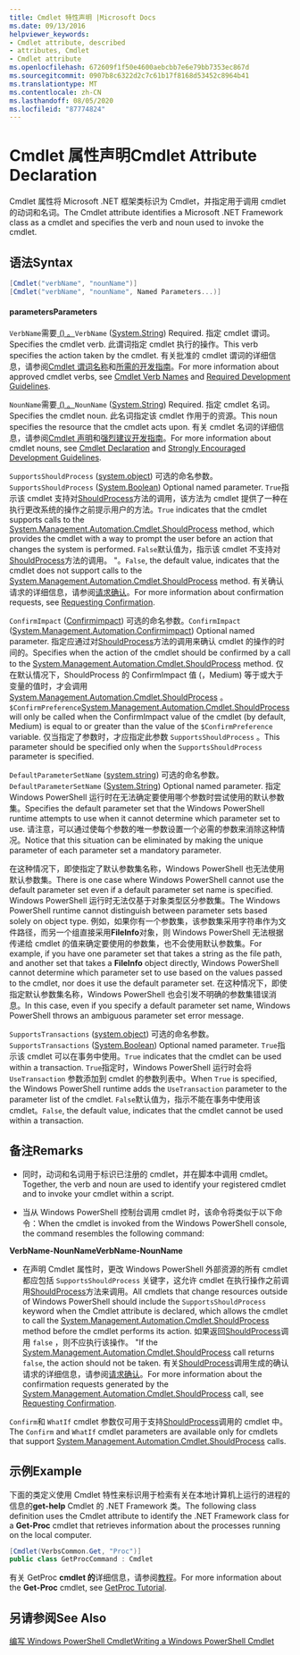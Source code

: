 ```yaml
---
title: Cmdlet 特性声明 |Microsoft Docs
ms.date: 09/13/2016
helpviewer_keywords:
- Cmdlet attribute, described
- attributes, Cmdlet
- Cmdlet attribute
ms.openlocfilehash: 672609f1f50e4600aebcbb7e6e79bb7353ec867d
ms.sourcegitcommit: 0907b8c6322d2c7c61b17f8168d53452c8964b41
ms.translationtype: MT
ms.contentlocale: zh-CN
ms.lasthandoff: 08/05/2020
ms.locfileid: "87774824"
---
```

# <a name="cmdlet-attribute-declaration"></a><span data-ttu-id="1cb7b-102">Cmdlet 属性声明</span><span class="sxs-lookup"><span data-stu-id="1cb7b-102">Cmdlet Attribute Declaration</span></span>

<span data-ttu-id="1cb7b-103">Cmdlet 属性将 Microsoft .NET 框架类标识为 Cmdlet，并指定用于调用 cmdlet 的动词和名词。</span><span class="sxs-lookup"><span data-stu-id="1cb7b-103">The Cmdlet attribute identifies a Microsoft .NET Framework class as a cmdlet and specifies the verb and noun used to invoke the cmdlet.</span></span>

## <a name="syntax"></a><span data-ttu-id="1cb7b-104">语法</span><span class="sxs-lookup"><span data-stu-id="1cb7b-104">Syntax</span></span>

```csharp
[Cmdlet("verbName", "nounName")]
[Cmdlet("verbName", "nounName", Named Parameters...)]
```

#### <a name="parameters"></a><span data-ttu-id="1cb7b-105">parameters</span><span class="sxs-lookup"><span data-stu-id="1cb7b-105">Parameters</span></span>

<span data-ttu-id="1cb7b-106">`VerbName`需要[ () 。](/dotnet/api/System.String)</span><span class="sxs-lookup"><span data-stu-id="1cb7b-106">`VerbName` ([System.String](/dotnet/api/System.String)) Required.</span></span> <span data-ttu-id="1cb7b-107">指定 cmdlet 谓词。</span><span class="sxs-lookup"><span data-stu-id="1cb7b-107">Specifies the cmdlet verb.</span></span> <span data-ttu-id="1cb7b-108">此谓词指定 cmdlet 执行的操作。</span><span class="sxs-lookup"><span data-stu-id="1cb7b-108">This verb specifies the action taken by the cmdlet.</span></span> <span data-ttu-id="1cb7b-109">有关批准的 cmdlet 谓词的详细信息，请参阅[Cmdlet 谓词名称](./approved-verbs-for-windows-powershell-commands.md)和[所需的开发指南](./required-development-guidelines.md)。</span><span class="sxs-lookup"><span data-stu-id="1cb7b-109">For more information about approved cmdlet verbs, see [Cmdlet Verb Names](./approved-verbs-for-windows-powershell-commands.md) and [Required Development Guidelines](./required-development-guidelines.md).</span></span>

<span data-ttu-id="1cb7b-110">`NounName`需要[ () 。](/dotnet/api/System.String)</span><span class="sxs-lookup"><span data-stu-id="1cb7b-110">`NounName` ([System.String](/dotnet/api/System.String)) Required.</span></span> <span data-ttu-id="1cb7b-111">指定 cmdlet 名词。</span><span class="sxs-lookup"><span data-stu-id="1cb7b-111">Specifies the cmdlet noun.</span></span> <span data-ttu-id="1cb7b-112">此名词指定该 cmdlet 作用于的资源。</span><span class="sxs-lookup"><span data-stu-id="1cb7b-112">This noun specifies the resource that the cmdlet acts upon.</span></span> <span data-ttu-id="1cb7b-113">有关 cmdlet 名词的详细信息，请参阅[Cmdlet 声明](./cmdlet-class-declaration.md)和[强烈建议开发指南](./strongly-encouraged-development-guidelines.md)。</span><span class="sxs-lookup"><span data-stu-id="1cb7b-113">For more information about cmdlet nouns, see [Cmdlet Declaration](./cmdlet-class-declaration.md) and [Strongly Encouraged Development Guidelines](./strongly-encouraged-development-guidelines.md).</span></span>

<span data-ttu-id="1cb7b-114">`SupportsShouldProcess` ([system.object](/dotnet/api/System.Boolean)) 可选的命名参数。</span><span class="sxs-lookup"><span data-stu-id="1cb7b-114">`SupportsShouldProcess` ([System.Boolean](/dotnet/api/System.Boolean)) Optional named parameter.</span></span> <span data-ttu-id="1cb7b-115">`True`指示该 cmdlet 支持对[ShouldProcess](/dotnet/api/System.Management.Automation.Cmdlet.ShouldProcess)方法的调用，该方法为 cmdlet 提供了一种在执行更改系统的操作之前提示用户的方法。</span><span class="sxs-lookup"><span data-stu-id="1cb7b-115">`True` indicates that the cmdlet supports calls to the [System.Management.Automation.Cmdlet.ShouldProcess](/dotnet/api/System.Management.Automation.Cmdlet.ShouldProcess) method, which provides the cmdlet with a way to prompt the user before an action that changes the system is performed.</span></span> <span data-ttu-id="1cb7b-116">`False`默认值为，指示该 cmdlet 不支持对[ShouldProcess](/dotnet/api/System.Management.Automation.Cmdlet.ShouldProcess)方法的调用。 "。</span><span class="sxs-lookup"><span data-stu-id="1cb7b-116">`False`, the default value, indicates that the cmdlet does not support calls to the [System.Management.Automation.Cmdlet.ShouldProcess](/dotnet/api/System.Management.Automation.Cmdlet.ShouldProcess) method.</span></span> <span data-ttu-id="1cb7b-117">有关确认请求的详细信息，请参阅[请求确认](./requesting-confirmation-from-cmdlets.md)。</span><span class="sxs-lookup"><span data-stu-id="1cb7b-117">For more information about confirmation requests, see [Requesting Confirmation](./requesting-confirmation-from-cmdlets.md).</span></span>

<span data-ttu-id="1cb7b-118">`ConfirmImpact` ([Confirmimpact](/dotnet/api/System.Management.Automation.ConfirmImpact)) 可选的命名参数。</span><span class="sxs-lookup"><span data-stu-id="1cb7b-118">`ConfirmImpact` ([System.Management.Automation.Confirmimpact](/dotnet/api/System.Management.Automation.ConfirmImpact)) Optional named parameter.</span></span> <span data-ttu-id="1cb7b-119">指定应通过对[ShouldProcess](/dotnet/api/System.Management.Automation.Cmdlet.ShouldProcess)方法的调用来确认 cmdlet 的操作的时间的。</span><span class="sxs-lookup"><span data-stu-id="1cb7b-119">Specifies when the action of the cmdlet should be confirmed by a call to the [System.Management.Automation.Cmdlet.ShouldProcess](/dotnet/api/System.Management.Automation.Cmdlet.ShouldProcess) method.</span></span> <span data-ttu-id="1cb7b-120">仅在默认情况下，ShouldProcess 的 ConfirmImpact 值 (，Medium) 等于或大于变量的值时，才会调用[System.Management.Automation.Cmdlet.ShouldProcess](/dotnet/api/System.Management.Automation.Cmdlet.ShouldProcess) 。 `$ConfirmPreference`</span><span class="sxs-lookup"><span data-stu-id="1cb7b-120">[System.Management.Automation.Cmdlet.ShouldProcess](/dotnet/api/System.Management.Automation.Cmdlet.ShouldProcess) will only be called when the ConfirmImpact value of the cmdlet (by default, Medium) is equal to or greater than the value of the `$ConfirmPreference` variable.</span></span> <span data-ttu-id="1cb7b-121">仅当指定了参数时，才应指定此参数 `SupportsShouldProcess` 。</span><span class="sxs-lookup"><span data-stu-id="1cb7b-121">This parameter should be specified only when the `SupportsShouldProcess` parameter is specified.</span></span>

<span data-ttu-id="1cb7b-122">`DefaultParameterSetName` ([system.string](/dotnet/api/System.String)) 可选的命名参数。</span><span class="sxs-lookup"><span data-stu-id="1cb7b-122">`DefaultParameterSetName` ([System.String](/dotnet/api/System.String)) Optional named parameter.</span></span> <span data-ttu-id="1cb7b-123">指定 Windows PowerShell 运行时在无法确定要使用哪个参数时尝试使用的默认参数集。</span><span class="sxs-lookup"><span data-stu-id="1cb7b-123">Specifies the default parameter set that the Windows PowerShell runtime attempts to use when it cannot determine which parameter set to use.</span></span> <span data-ttu-id="1cb7b-124">请注意，可以通过使每个参数的唯一参数设置一个必需的参数来消除这种情况。</span><span class="sxs-lookup"><span data-stu-id="1cb7b-124">Notice that this situation can be eliminated by making the unique parameter of each parameter set a mandatory parameter.</span></span>

<span data-ttu-id="1cb7b-125">在这种情况下，即使指定了默认参数集名称，Windows PowerShell 也无法使用默认参数集。</span><span class="sxs-lookup"><span data-stu-id="1cb7b-125">There is one case where Windows PowerShell cannot use the default parameter set even if a default parameter set name is specified.</span></span> <span data-ttu-id="1cb7b-126">Windows PowerShell 运行时无法仅基于对象类型区分参数集。</span><span class="sxs-lookup"><span data-stu-id="1cb7b-126">The Windows PowerShell runtime cannot distinguish between parameter sets based solely on object type.</span></span> <span data-ttu-id="1cb7b-127">例如，如果你有一个参数集，该参数集采用字符串作为文件路径，而另一个组直接采用**FileInfo**对象，则 Windows PowerShell 无法根据传递给 cmdlet 的值来确定要使用的参数集，也不会使用默认参数集。</span><span class="sxs-lookup"><span data-stu-id="1cb7b-127">For example, if you have one parameter set that takes a string as the file path, and another set that takes a **FileInfo** object directly, Windows PowerShell cannot determine which parameter set to use based on the values passed to the cmdlet, nor does it use the default parameter set.</span></span> <span data-ttu-id="1cb7b-128">在这种情况下，即使指定默认参数集名称，Windows PowerShell 也会引发不明确的参数集错误消息。</span><span class="sxs-lookup"><span data-stu-id="1cb7b-128">In this case, even if you specify a default parameter set name, Windows PowerShell throws an ambiguous parameter set error message.</span></span>

<span data-ttu-id="1cb7b-129">`SupportsTransactions` ([system.object](/dotnet/api/System.Boolean)) 可选的命名参数。</span><span class="sxs-lookup"><span data-stu-id="1cb7b-129">`SupportsTransactions` ([System.Boolean](/dotnet/api/System.Boolean)) Optional named parameter.</span></span> <span data-ttu-id="1cb7b-130">`True`指示该 cmdlet 可以在事务中使用。</span><span class="sxs-lookup"><span data-stu-id="1cb7b-130">`True` indicates that the cmdlet can be used within a transaction.</span></span> <span data-ttu-id="1cb7b-131">`True`指定时，Windows PowerShell 运行时会将 `UseTransaction` 参数添加到 cmdlet 的参数列表中。</span><span class="sxs-lookup"><span data-stu-id="1cb7b-131">When `True` is specified, the Windows PowerShell runtime adds the `UseTransaction` parameter to the parameter list of the cmdlet.</span></span> <span data-ttu-id="1cb7b-132">`False`默认值为，指示不能在事务中使用该 cmdlet。</span><span class="sxs-lookup"><span data-stu-id="1cb7b-132">`False`, the default value, indicates that the cmdlet cannot be used within a transaction.</span></span>

## <a name="remarks"></a><span data-ttu-id="1cb7b-133">备注</span><span class="sxs-lookup"><span data-stu-id="1cb7b-133">Remarks</span></span>

- <span data-ttu-id="1cb7b-134">同时，动词和名词用于标识已注册的 cmdlet，并在脚本中调用 cmdlet。</span><span class="sxs-lookup"><span data-stu-id="1cb7b-134">Together, the verb and noun are used to identify your registered cmdlet and to invoke your cmdlet within a script.</span></span>

- <span data-ttu-id="1cb7b-135">当从 Windows PowerShell 控制台调用 cmdlet 时，该命令将类似于以下命令：</span><span class="sxs-lookup"><span data-stu-id="1cb7b-135">When the cmdlet is invoked from the Windows PowerShell console, the command resembles the following command:</span></span>

<span data-ttu-id="1cb7b-136">**VerbName-NounName**</span><span class="sxs-lookup"><span data-stu-id="1cb7b-136">**VerbName-NounName**</span></span>

- <span data-ttu-id="1cb7b-137">在声明 Cmdlet 属性时，更改 Windows PowerShell 外部资源的所有 cmdlet 都应包括 `SupportsShouldProcess` 关键字，这允许 cmdlet 在执行操作之前调用[ShouldProcess](/dotnet/api/System.Management.Automation.Cmdlet.ShouldProcess)方法来调用。</span><span class="sxs-lookup"><span data-stu-id="1cb7b-137">All cmdlets that change resources outside of Windows PowerShell should include the `SupportsShouldProcess` keyword when the Cmdlet attribute is declared, which allows the cmdlet to call the [System.Management.Automation.Cmdlet.ShouldProcess](/dotnet/api/System.Management.Automation.Cmdlet.ShouldProcess) method before the cmdlet performs its action.</span></span> <span data-ttu-id="1cb7b-138">如果返回[ShouldProcess](/dotnet/api/System.Management.Automation.Cmdlet.ShouldProcess)调用 `false` ，则不应执行该操作。 "</span><span class="sxs-lookup"><span data-stu-id="1cb7b-138">If the [System.Management.Automation.Cmdlet.ShouldProcess](/dotnet/api/System.Management.Automation.Cmdlet.ShouldProcess) call returns `false`, the action should not be taken.</span></span> <span data-ttu-id="1cb7b-139">有关[ShouldProcess](/dotnet/api/System.Management.Automation.Cmdlet.ShouldProcess)调用生成的确认请求的详细信息，请参阅[请求确认](./requesting-confirmation-from-cmdlets.md)。</span><span class="sxs-lookup"><span data-stu-id="1cb7b-139">For more information about the confirmation requests generated by the [System.Management.Automation.Cmdlet.ShouldProcess](/dotnet/api/System.Management.Automation.Cmdlet.ShouldProcess) call, see [Requesting Confirmation](./requesting-confirmation-from-cmdlets.md).</span></span>

<span data-ttu-id="1cb7b-140">`Confirm`和 `WhatIf` cmdlet 参数仅可用于支持[ShouldProcess](/dotnet/api/System.Management.Automation.Cmdlet.ShouldProcess)调用的 cmdlet 中。</span><span class="sxs-lookup"><span data-stu-id="1cb7b-140">The `Confirm` and `WhatIf` cmdlet parameters are available only for cmdlets that support [System.Management.Automation.Cmdlet.ShouldProcess](/dotnet/api/System.Management.Automation.Cmdlet.ShouldProcess) calls.</span></span>

## <a name="example"></a><span data-ttu-id="1cb7b-141">示例</span><span class="sxs-lookup"><span data-stu-id="1cb7b-141">Example</span></span>

<span data-ttu-id="1cb7b-142">下面的类定义使用 Cmdlet 特性来标识用于检索有关在本地计算机上运行的进程的信息的**get-help** Cmdlet 的 .NET Framework 类。</span><span class="sxs-lookup"><span data-stu-id="1cb7b-142">The following class definition uses the Cmdlet attribute to identify the .NET Framework class for a **Get-Proc** cmdlet that retrieves information about the processes running on the local computer.</span></span>

```csharp
[Cmdlet(VerbsCommon.Get, "Proc")]
public class GetProcCommand : Cmdlet
```

<span data-ttu-id="1cb7b-143">有关 GetProc **cmdlet 的**详细信息，请参阅[教程](./getproc-tutorial.md)。</span><span class="sxs-lookup"><span data-stu-id="1cb7b-143">For more information about the **Get-Proc** cmdlet, see [GetProc Tutorial](./getproc-tutorial.md).</span></span>

## <a name="see-also"></a><span data-ttu-id="1cb7b-144">另请参阅</span><span class="sxs-lookup"><span data-stu-id="1cb7b-144">See Also</span></span>

[<span data-ttu-id="1cb7b-145">编写 Windows PowerShell Cmdlet</span><span class="sxs-lookup"><span data-stu-id="1cb7b-145">Writing a Windows PowerShell Cmdlet</span></span>](./writing-a-windows-powershell-cmdlet.md)
